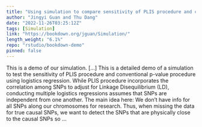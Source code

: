 ```yaml
---
title: "Using simulation to compare sensitivity of PLIS procedure and conventional p-value procedure"
author: "Jingyi Guan and Thu Dang"
date: "2022-11-26T03:25:12Z"
tags: [Simulation]
link: "https://bookdown.org/jguan/Simulation/"
length_weight: "6.1%"
repo: "rstudio/bookdown-demo"
pinned: false
---
```


This is a demo of our simulation. [...] This is a detailed demo of a simulation to test the sensitivity of PLIS procedure and conventional p-value procedure using logistics regression. While PLIS procedure incorporates the correlation among SNPs to adjust for Linkage Disequilibrium (LD), conducting multiple logistics regressions assumes that SNPs are independent from one another. The main idea here: We don’t have info for all SNPs along our chromosomes for research. Thus, when missing the data for true causal SNPs, we want to detect the SNPs that are physically close to the causal SNPs so ...
